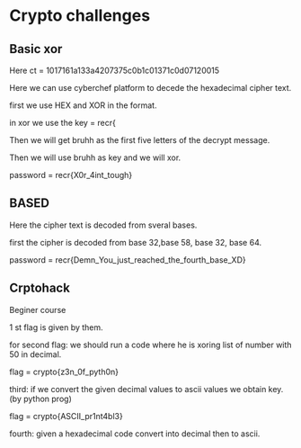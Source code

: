 # Crypto challenges
## Basic xor
Here ct = 1017161a133a4207375c0b1c01371c0d07120015

Here we can use cyberchef platform to decede the hexadecimal cipher text.

first we use HEX and XOR in the format.

in xor we use the key = recr{

Then we will get bruhh as the first five letters of the decrypt message.

Then we will use bruhh as key and we will xor.

password = recr{X0r_4int_tough}

## BASED
Here the cipher text is decoded from sveral bases.

first the cipher is decoded from base 32,base 58, base 32, base 64.

password = recr{Demn_You_just_reached_the_fourth_base_XD}

## Crptohack
Beginer course

1 st flag is given by them.

for second flag: we should run a code where he is xoring list of number with 50 in decimal.

flag = crypto{z3n_0f_pyth0n}

third: if we convert the given decimal values to ascii values we obtain key.(by python prog)

flag = crypto{ASCII_pr1nt4bl3}

fourth: given a hexadecimal code convert into decimal then to ascii.
